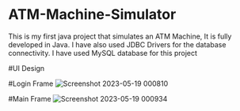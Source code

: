 # ATM-Machine-Simulator
This is my first java project that simulates an ATM Machine, It is fully developed in Java.
I have also used JDBC Drivers for the database connectivity. I have used MySQL database for this project

#UI Design

#Login Frame
![Screenshot 2023-05-19 000810](https://github.com/atharvdange618/ATM-Machine-Simulator/assets/103875845/25d677b0-0df9-4b70-847d-5c6718470aa7)


#Main Frame
![Screenshot 2023-05-19 000934](https://github.com/atharvdange618/ATM-Machine-Simulator/assets/103875845/f133fbe1-e7f8-4edd-9674-f8fa78c90a2a)


